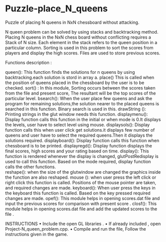 # Puzzle-place_N_queens
Puzzle of placing N queens in NxN chessboard without attacking.

N queen problem can be solved by using stacks and backtracking method. Placing N queens in the NxN chess board without conflicting requires a Stack of N size. Each element in the stack refers to the queen position in a particular column.
Sorting is used in this problem to sort the scores from players and display the high scores. 
Files are used to store previous scores.

Functions description :

queen():
	This function finds the solutions for n queens by using backtracking.each solution is stord in array a. 
place()
	This is called when the position of queens placed in the chessboard by the user is to be checked.
sort() :
 In this module, Sorting occurs between the scores taken from the file and present score, The resultant will be the top scores of the particular level.
bsearch():
	When the user place few queens and ask the program for remaining solutions,the solution nearer to the placed queens is searched in this function. Binary search is used in this.
drawString ():
Printing strings in the glut window needs this function.
displaymenu():
	Display function calls this function in the initial or when mode is 0.It displays the levels, user have to select level using mouse.
displaysols():
	Display function calls this when user click get solutions.it displays few number of queens and user have to select the required queens.Then it displays the solutions required.
displayboard():
	Display function calls this function when chessboard is to be printed.
displayregd():
	Display function displays the final scores, high scores and your rating based on time.
display():
	This function is rendered whenever the display is changed, glutPostRedisplay is used to call this function. Based on the mode required, display function calls the other  functions.	
reshape():
	when the size of the glutwindow are changed the graphics inside the function are also reshaped. 
mouse ():
	when user press the left click or right click this function is called. Positions of the mouse pointer are taken, and required changes are made.
keyboard():
	When user press the keys in the keyboard this function is called. Based on the key pressed required changes are made.
opef():
 This module helps in opening scores.dat file and input the previous scores for comparison with present score . 
closf(): 
This module helps in opening scores.dat file and add the updated scores to the file .


INSTRUCTIONS
•	Include the open GL libraries .
•	If already included , open Project-N_queen_problem.cpp.
•	Compile and run the file, Follow the instructions given in the game.


